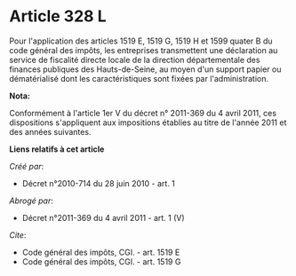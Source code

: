 # Article 328 L

Pour l'application des articles 1519 E, 1519 G, 1519 H et 1599 quater B du code général des impôts, les entreprises
transmettent une déclaration au service de fiscalité directe locale de la direction départementale des finances publiques des
Hauts-de-Seine, au moyen d'un support papier ou dématérialisé dont les caractéristiques sont fixées par l'administration.

**Nota:**

Conformément à l'article 1er V du décret n° 2011-369 du 4 avril 2011, ces dispositions s'appliquent aux impositions établies
au titre de l'année 2011 et des années suivantes.

**Liens relatifs à cet article**

_Créé par_:

  - Décret n°2010-714 du 28 juin 2010 - art. 1

_Abrogé par_:

  - Décret n°2011-369 du 4 avril 2011 - art. 1 (V)

_Cite_:

  - Code général des impôts, CGI. - art. 1519 E
  - Code général des impôts, CGI. - art. 1519 G
